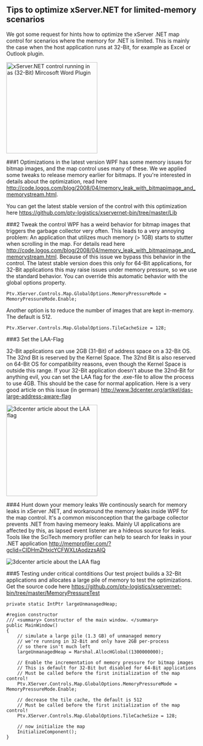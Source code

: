 ## Tips to optimize xServer.NET for limited-memory scenarios

We got some request for hints how to optimize the xServer .NET map control for scenarios where the memory for .NET is limited. This is mainly the case when the host application runs at 32-Bit, for example as Excel or Outlook plugin.

<img src="https://github.com/ptv-logistics/xservernet-bin/blob/master/MemoryPressureTest/screenshots/XServerNetOffice.png"  alt="xServer.NET control running in as (32-Bit) Mircosoft Word Plugin" height="240"/>

###1 Optimizations in the latest version
WPF has some memory issues for bitmap images, and the map control uses many of these. We we applied some tweaks to release memory earlier for bitmaps. If you're interested in details about the optimization, read here http://code.logos.com/blog/2008/04/memory_leak_with_bitmapimage_and_memorystream.html. 

You can get the latest stable version of the control with this optimization here https://github.com/ptv-logistics/xservernet-bin/tree/master/Lib

###2 Tweak the control
WPF has a weird behavior for bitmap images that triggers the garbage collector very often. This leads to a very annoying problem: An application that utilizes much memory (> 1GB) starts to stutter when scrolling in the map. For details read here http://code.logos.com/blog/2008/04/memory_leak_with_bitmapimage_and_memorystream.html. Because of this issue we bypass this behavior in the control. The latest stable version does this only for 64-Bit applications, for 32-Bit applications this may raise issues under memory pressure, so we use the standard behavior. You can override this automatic behavior with the global options property.
```
Ptv.XServer.Controls.Map.GlobalOptions.MemoryPressureMode = MemoryPressureMode.Enable;
```

Another option is to reduce the number of images that are kept in-memory. The default is 512.
```
Ptv.XServer.Controls.Map.GlobalOptions.TileCacheSize = 128;
```

###3 Set the LAA-Flag

32-Bit applications can use 2GB (31-Bit) of address space on a 32-Bit OS. The 32nd Bit is reserved by the Kernel Space. The 32nd Bit is also reserved on 64-Bit OS for compatibility reasons, even though the Kernel Space is outside this range. If your 32-Bit application doesn't abuse the 32nd-Bit for anything evil, you can set the LAA flag for the .exe-file to allow the process to use 4GB. This should be the case for normal application. Here is a very good article on this issue (in german) http://www.3dcenter.org/artikel/das-large-address-aware-flag

<img src="https://github.com/ptv-logistics/xservernet-bin/blob/master/MemoryPressureTest/screenshots/64bitnolaa.png" alt="3dcenter article about the LAA flag" height="240"/>

###4 Hunt down your memory leaks
We continously search for memory leaks in xServer .NET, and workaround the memory leaks inside WPF for the map control. It's a common misconception that the garbage collector prevents .NET from having memeory leaks. Mainly UI applications are affected by this, as lapsed event listener are a hideous source for leaks. Tools like the SciTech memory profiler can help to search for leaks in your .NET application http://memprofiler.com/?gclid=CIDHmZHxicYCFWXLtAodzzsAIQ

![3dcenter article about the LAA flag](https://github.com/ptv-logistics/xservernet-bin/blob/master/MemoryPressureTest/screenshots/scitech.png)

###5 Testing under critical contditions
Our test project builds a 32-Bit applications and allocates a large pile of memory to test the optimizations. Get the source code here https://github.com/ptv-logistics/xservernet-bin/tree/master/MemoryPressureTest

```
private static IntPtr largeUnmanagedHeap;

#region constructor
/// <summary> Constructor of the main window. </summary>
public MainWindow()
{
    // simulate a large pile (1.3 GB) of unmanaged memory
    // we're running in 32-Bit and only have 2GB per-process
    // so there isn't much left
    largeUnmanagedHeap = Marshal.AllocHGlobal(1300000000);

    // Enable the incrementation of memory pressure for bitmap images
    // This is default for 32-Bit but disabled for 64-Bit applications
    // Must be called before the first initialization of the map control!
    Ptv.XServer.Controls.Map.GlobalOptions.MemoryPressureMode = MemoryPressureMode.Enable;
            
    // decrease the tile cache, the default is 512
    // Must be called before the first initialization of the map control!
    Ptv.XServer.Controls.Map.GlobalOptions.TileCacheSize = 128;

    // now initialize the map
    InitializeComponent();
}          
```
